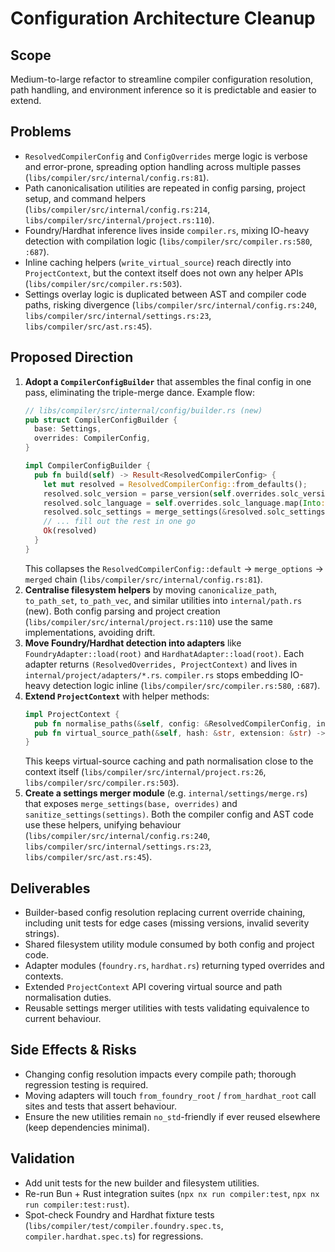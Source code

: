 # Configuration Architecture Cleanup

## Scope
Medium-to-large refactor to streamline compiler configuration resolution, path handling, and environment inference so it is predictable and easier to extend.

## Problems
- `ResolvedCompilerConfig` and `ConfigOverrides` merge logic is verbose and error-prone, spreading option handling across multiple passes (`libs/compiler/src/internal/config.rs:81`).
- Path canonicalisation utilities are repeated in config parsing, project setup, and command helpers (`libs/compiler/src/internal/config.rs:214`, `libs/compiler/src/internal/project.rs:110`).
- Foundry/Hardhat inference lives inside `compiler.rs`, mixing IO-heavy detection with compilation logic (`libs/compiler/src/compiler.rs:580`, `:687`).
- Inline caching helpers (`write_virtual_source`) reach directly into `ProjectContext`, but the context itself does not own any helper APIs (`libs/compiler/src/compiler.rs:503`).
- Settings overlay logic is duplicated between AST and compiler code paths, risking divergence (`libs/compiler/src/internal/config.rs:240`, `libs/compiler/src/internal/settings.rs:23`, `libs/compiler/src/ast.rs:45`).

## Proposed Direction
1. **Adopt a `CompilerConfigBuilder`** that assembles the final config in one pass, eliminating the triple-merge dance. Example flow:
   ```rust
   // libs/compiler/src/internal/config/builder.rs (new)
   pub struct CompilerConfigBuilder {
     base: Settings,
     overrides: CompilerConfig,
   }

   impl CompilerConfigBuilder {
     pub fn build(self) -> Result<ResolvedCompilerConfig> {
       let mut resolved = ResolvedCompilerConfig::from_defaults();
       resolved.solc_version = parse_version(self.overrides.solc_version.as_deref(), &resolved.solc_version)?;
       resolved.solc_language = self.overrides.solc_language.map(Into::into).unwrap_or(resolved.solc_language);
       resolved.solc_settings = merge_settings(&resolved.solc_settings, self.overrides.solc_settings.as_ref())?;
       // ... fill out the rest in one go
       Ok(resolved)
     }
   }
   ```
   This collapses the `ResolvedCompilerConfig::default` → `merge_options` → `merged` chain (`libs/compiler/src/internal/config.rs:81`).
2. **Centralise filesystem helpers** by moving `canonicalize_path`, `to_path_set`, `to_path_vec`, and similar utilities into `internal/path.rs` (new). Both config parsing and project creation (`libs/compiler/src/internal/project.rs:110`) use the same implementations, avoiding drift.
3. **Move Foundry/Hardhat detection into adapters** like `FoundryAdapter::load(root)` and `HardhatAdapter::load(root)`. Each adapter returns `(ResolvedOverrides, ProjectContext)` and lives in `internal/project/adapters/*.rs`. `compiler.rs` stops embedding IO-heavy detection logic inline (`libs/compiler/src/compiler.rs:580`, `:687`).
4. **Extend `ProjectContext`** with helper methods:
   ```rust
   impl ProjectContext {
     pub fn normalise_paths(&self, config: &ResolvedCompilerConfig, inputs: &[String]) -> Result<Vec<PathBuf>>;
     pub fn virtual_source_path(&self, hash: &str, extension: &str) -> Result<PathBuf>;
   }
   ```
   This keeps virtual-source caching and path normalisation close to the context itself (`libs/compiler/src/internal/project.rs:26`, `libs/compiler/src/compiler.rs:503`).
5. **Create a settings merger module** (e.g. `internal/settings/merge.rs`) that exposes `merge_settings(base, overrides)` and `sanitize_settings(settings)`. Both the compiler config and AST code use these helpers, unifying behaviour (`libs/compiler/src/internal/config.rs:240`, `libs/compiler/src/internal/settings.rs:23`, `libs/compiler/src/ast.rs:45`).

## Deliverables
- Builder-based config resolution replacing current override chaining, including unit tests for edge cases (missing versions, invalid severity strings).
- Shared filesystem utility module consumed by both config and project code.
- Adapter modules (`foundry.rs`, `hardhat.rs`) returning typed overrides and contexts.
- Extended `ProjectContext` API covering virtual source and path normalisation duties.
- Reusable settings merger utilities with tests validating equivalence to current behaviour.

## Side Effects & Risks
- Changing config resolution impacts every compile path; thorough regression testing is required.
- Moving adapters will touch `from_foundry_root` / `from_hardhat_root` call sites and tests that assert behaviour.
- Ensure the new utilities remain `no_std`-friendly if ever reused elsewhere (keep dependencies minimal).

## Validation
- Add unit tests for the new builder and filesystem utilities.
- Re-run Bun + Rust integration suites (`npx nx run compiler:test`, `npx nx run compiler:test:rust`).
- Spot-check Foundry and Hardhat fixture tests (`libs/compiler/test/compiler.foundry.spec.ts`, `compiler.hardhat.spec.ts`) for regressions.
